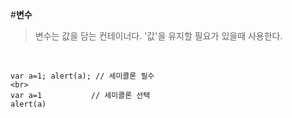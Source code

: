 #**변수**
>변수는 값을 담는 컨테이너다.
>'값'을 유지할 필요가 있을때 사용한다.
<br>

    var a=1; alert(a); // 세미콜론 필수
    <br>
    var a=1           // 세미콜론 선택
    alert(a)

